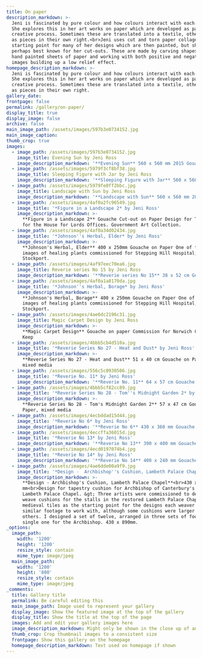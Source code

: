 ```yaml
---
title: On paper
description_markdown: >-
  Jeni is fascinated by pure colour and how colours interact with each other.
  She explores this in her art works on paper which are developed as part of the
  creative process. Sometimes these are translated into a textile, others stand
  as pieces in their own right.<br>Jeni uses cut and torn paper collages as a
  starting point for many of her designs which are then painted, but she is
  perhaps best known for her cut-outs. These are made by carving shapes into
  hand painted sheets of paper and working with both positive and negative
  images building up a low relief effect.
homepage_description_markdown: >-
  Jeni is fascinated by pure colour and how colours interact with each other.
  She explores this in her art works on paper which are developed as part of the
  creative process. Sometimes these are translated into a textile, others stand
  as pieces in their own right.
gallery_date:
frontpage: false
permalink: /gallery/on-paper/
display_title: true
display_image: false
archive: false
main_image_path: /assets/images/597b3e0734152.jpg
main_image_caption:
thumb_crop: true
images:
  - image_path: /assets/images/597b3e0734152.jpg
    image_title: Evening Sun by Jeni Ross
    image_description_markdown: '**Evening Sun** 560 x 560 mm 2015 Gouache Cut-out on Board'
  - image_path: /assets/images/5979f3cf8bf38.jpg
    image_title: Sleeping Figure with Jar by Jeni Ross
    image_description_markdown: '**Sleeping Figure with Jar** 560 x 560mm 2015 Gouache Cut-out on Board'
  - image_path: /assets/images/5979fe0ff2bbc.jpg
    image_title: Landscape with Sun by Jeni Ross
    image_description_markdown: '**Landscape with Sun** 560 x 560 mm 2014 Gouache Cut-out on Board'
  - image_path: /assets/images/4af0a2fc96549.jpg
    image_title: '*Figure in a Landscape 2* by Jeni Ross'
    image_description_markdown: >-
      **Figure in a Landscape 2** Gouache Cut-out on Paper Design for Tapestry
      for the House for Lords Offices. Government Art Collection.
  - image_path: /assets/images/4af0a34d02434.jpg
    image_title: '*Johnson''s Herbal, Elder* by Jeni Ross'
    image_description_markdown: >-
      **Johnson's Herbal, Elder** 400 x 250mm Gouache on Paper One of four
      images of healing plants commissioned for Stepping Hill Hospital,
      Stockport.
  - image_path: /assets/images/4af97eec70ea6.jpg
    image_title: Reverie series No 15 by Jeni Ross
    image_description_markdown: '**Reverie series No 15** 38 x 52 cm Gouache on Paper'
  - image_path: /assets/images/4af0a1a8170da.jpg
    image_title: '*Johnson''s Herbal, Borage* by Jeni Ross'
    image_description_markdown: >-
      **Johnson's Herbal, Borage** 400 x 250mm Gouache on Paper One of four
      images of healing plants commissioned for Stepping Hill Hospital,
      Stockport.
  - image_path: /assets/images/4ae6dc2196c31.jpg
    image_title: Magic Carpet Design by Jeni Ross
    image_description_markdown: >-
      **Magic Carpet Design** Gouache on paper Commission for Norwich Castle
      Keep
  - image_path: /assets/images/4bbb5cb4d510a.jpg
    image_title: '*Reverie Series No 27 - Heat and Dust* by Jeni Ross'
    image_description_markdown: >-
      **Reverie Series No 27 - Heat and Dust** 51 x 40 cm Gouache on Paper,
      mixed media
  - image_path: /assets/images/556c5c0930506.jpg
    image_title: '*Reverie No. 11* by Jeni Ross'
    image_description_markdown: '**Reverie No. 11** 64 x 57 cm Gouache on Paper'
  - image_path: /assets/images/4bbb5cf82cc89.jpg
    image_title: '*Reverie Series No 28 - Tom''s Midnight Garden 2* by Jeni Ross'
    image_description_markdown: >-
      **Reverie Series No 28 - Tom's Midnight Garden 2** 57 x 47 cm Gouache on
      Paper, mixed media
  - image_path: /assets/images/4ecbddad15d44.jpg
    image_title: '*Reverie No 6* by Jeni Ross'
    image_description_markdown: '**Reverie No 6** 430 x 360 mm Gouache on Paper'
  - image_path: /assets/images/4eccffa36015d.jpg
    image_title: '*Reverie No 13* by Jeni Ross'
    image_description_markdown: '**Reverie No 13** 390 x 400 mm Gouache on Paper'
  - image_path: /assets/images/4ecd0197074b4.jpg
    image_title: '*Reverie No 14* by Jeni Ross'
    image_description_markdown: '**Reverie No 14** 400 x 240 mm Gouache on Paper'
  - image_path: /assets/images/4ae6dde00a9f9.jpg
    image_title: '*Design -  Archbishop''s Cushion, Lambeth Palace Chapel* by Jeni Ross'
    image_description_markdown: >-
      **Design - Archbishop's Cushion, Lambeth Palace Chapel**<br>430 x 890
      mm<br>Design for tapestry cushion for Archbishop of Canterbury's stall.
      Lambeth Palace Chapel. &gt; Three artists were commissioned to design and
      weave cushions for the stalls in the restored Lambeth Palace Chapel. Using
      medieval tiles as the starting point for the designs each weaver had a
      similar footage to work with, although some cushions were larger than
      others. I designed a set of twelve, arranged in three sets of four and one
      single one for the Archbishop. 430 x 890mm.
_options:
  image_path:
    width: '1200'
    height: '1200'
    resize_style: contain
    mime_type: image/jpeg
  main_image_path:
    width: '1200'
    height: '800'
    resize_style: contain
    mime_type: image/jpeg
_comments:
  title: Gallery title
  permalink: Be careful editing this
  main_image_path: Image used to represent your gallery
  display_image: Show the featured image at the top of the gallery
  display_title: Show the title at the top of the page
  images: Add and edit your gallery images here
  image_description_markdown: Might only be shown in the close up of an image
  thumb_crop: Crop thumbnail images to a consistent size
  frontpage: Show this gallery on the homepage
  homepage_description_markdown: Text used on homepage if shown
---
```


